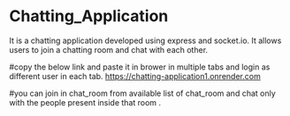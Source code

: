 # Chatting_Application
It is a chatting application developed using express and socket.io. It allows users to join a chatting room and chat with each other.


#copy the below link and paste it in brower in multiple tabs and login as different user in each tab.
https://chatting-application1.onrender.com

#you can join in chat_room from available list of chat_room and chat only with the people present inside that room .
